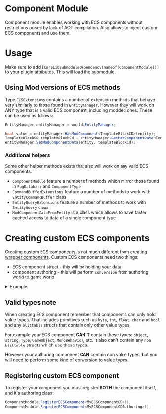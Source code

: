 ﻿# Component Module

Component module enables working with ECS components without restrictions posed by lack of AOT compilation. Also allows to inject custom ECS components and use them.

# Usage
Make sure to add `[CoreLibSubmoduleDependency(nameof(ComponentModule))]` to your plugin attributes. This will load the submodule.

## Using Mod versions of ECS methods
Type `ECSExtensions` contains a number of extension methods that behave very similarly to those found in `EntityManager`. However they will work on ANY type that is a valid ECS component, including modded ones. These can be used as follows:
```csharp
EntityManager entityManager = world.EntityManager;

bool value = entityManager.HasModComponent<TemplateBlockCD>(entity);
TemplateBlockCD templateBlockCd = entityManager.GetModComponentData<TemplateBlockCD>(entity);
entityManager.SetModComponentData(entity, templateBlockCd);
```
### Additional helpers
Some other helper methods exists that also will work on any valid ECS components.

- `ComponentModule` feature a number of methods which mirror those found in `PugDatabase` and `ComponentType`
- `CommandBufferExtensions` feature a number of methods to work with `EntityCommandBuffer` class
- `EntityQueryExtensions` feature a number of methods to work with `EntityQuery` class
- `ModComponentDataFromEntity` is a class which allows to have faster cached access to data of a single component type


# Creating custom ECS components

Creating custom ECS components is not much different from creating [wrapper components](../Entity/README.md#Creating-wrapper-components). Custom ECS components need two things:
- ECS component struct - this will be holding your data
- component authoring - this will perform `conversion` from authoring world to game world.

<details><summary>Example</summary>

```csharp
[Il2CppImplements(typeof(IComponentData))]
public struct MyECSComponentCD
{
    public int value;
    public int3 position;
}

[Il2CppImplements(typeof(IConvertGameObjectToEntity))]
public class MyECSComponentCDAuthoring : ModCDAuthoringBase
{
    public Il2CppValueField<int> value;
    public Il2CppValueField<int3> position;

    public MyECSComponentCDAuthoring(IntPtr ptr) : base(ptr) { }
    
    public void Convert(Entity entity, EntityManager dstManager, GameObjectConversionSystem conversionSystem)
    {
        dstManager.AddModComponentData(entity, new MyECSComponentCD()
        {
            value = value,
            position = position
        });
    }
}
```

</details>

## Valid types note

When creating ECS component remember that components can only hold value types. That includes primitives such as `byte`, `int`, `float`, `char` and `bool` and any `blittable` structs that contain only other value types.

For example your ECS component **CAN'T** contain these types: `object`, `string`, `Type`, `GameObject`, `MonoBehavior`, etc. It also can't contain any `non blittable` structs which use these types.

However your authoring component **CAN** contain non value types, but you will need to perform some kind of conversion to value types. 

## Registering custom ECS component

To register your component you must register **BOTH** the component itself, and it's authoring class:
```csharp
ComponentModule.RegisterECSComponent<MyECSComponentCD>();
ComponentModule.RegisterECSComponent<MyECSComponentCDAuthoring>();
```